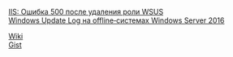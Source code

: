 [IIS: Ошибка 500 после удаления роли WSUS](https://github.com/mgotch/mgotch.github.io/wiki/IIS:-%D0%9E%D1%88%D0%B8%D0%B1%D0%BA%D0%B0-500-%D0%BF%D0%BE%D1%81%D0%BB%D0%B5-%D1%83%D0%B4%D0%B0%D0%BB%D0%B5%D0%BD%D0%B8%D1%8F-%D1%80%D0%BE%D0%BB%D0%B8-WSUS)  
[Windows Update Log на offline‐системах Windows Server 2016](https://github.com/mgotch/mgotch.github.io/wiki/Windows-Update-Log-%D0%BD%D0%B0-offline%E2%80%90%D1%81%D0%B8%D1%81%D1%82%D0%B5%D0%BC%D0%B0%D1%85-Windows-Server-2016)

[Wiki](https://github.com/mgotch/mgotch.github.io/wiki)  
[Gist](https://gist.github.com/mgotch)
